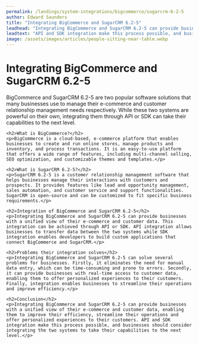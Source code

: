 ```yaml
---
permalink: /landings/system-integrations/bigcommerce/sugarcrm-6-2-5
author: Edward Saunders
title: "Integrating BigCommerce and SugarCRM 6.2-5"
leadhead: "Integrating BigCommerce and SugarCRM 6.2-5 can provide businesses with a unified view of their e-commerce and customer data, enabling them to improve their efficiency, streamline their operations and offer personalized experiences to their customers"
leadtext: "API and SDK integration make this process possible, and businesses should consider integrating the two systems to take their capabilities to the next level."
image: /assets/images/articles/people-sitting-near-table.webp
---
```

<div class="arttext">	<h1>Integrating BigCommerce and SugarCRM 6.2-5</h1>
	<p>BigCommerce and SugarCRM 6.2-5 are two popular software solutions that many businesses use to manage their e-commerce and customer relationship management needs respectively. While these two systems are powerful on their own, integrating them through API or SDK can take their capabilities to the next level.</p>

	<h2>What is BigCommerce?</h2>
	<p>BigCommerce is a cloud-based, e-commerce platform that enables businesses to create and run online stores, manage products and inventory, and process transactions. It is an easy-to-use platform that offers a wide range of features, including multi-channel selling, SEO optimization, and customizable themes and templates.</p>

	<h2>What is SugarCRM 6.2-5?</h2>
	<p>SugarCRM 6.2-5 is a customer relationship management software that helps businesses manage their interactions with customers and prospects. It provides features like lead and opportunity management, sales automation, and customer service and support functionalities. SugarCRM is open-source and can be customized to fit specific business requirements.</p>

	<h2>Integration of BigCommerce and SugarCRM 6.2-5</h2>
	<p>Integrating BigCommerce and SugarCRM 6.2-5 can provide businesses with a unified view of their e-commerce and customer data. This integration can be achieved through API or SDK. API integration allows businesses to transfer data between the two systems while SDK integration enables developers to build custom applications that connect BigCommerce and SugarCRM.</p>

	<h2>Problems their integration solves</h2>
	<p>Integrating BigCommerce and SugarCRM 6.2-5 can solve several problems for businesses. Firstly, it eliminates the need for manual data entry, which can be time-consuming and prone to errors. Secondly, it can provide businesses with real-time access to customer data, enabling them to offer personalized experiences to their customers. Finally, integration enables businesses to streamline their operations and improve efficiency.</p>

	<h2>Conclusion</h2>
	<p>Integrating BigCommerce and SugarCRM 6.2-5 can provide businesses with a unified view of their e-commerce and customer data, enabling them to improve their efficiency, streamline their operations and offer personalized experiences to their customers. API and SDK integration make this process possible, and businesses should consider integrating the two systems to take their capabilities to the next level.</p>
</div>